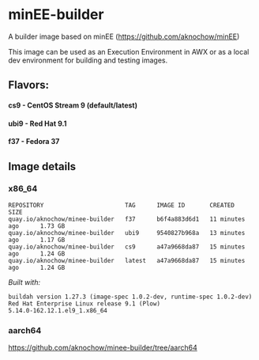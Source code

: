# minEE-builder

A builder image based on minEE (https://github.com/aknochow/minEE)

This image can be used as an Execution Environment in AWX or as a local dev environment for building and testing images.

## Flavors:
#### cs9 - CentOS Stream 9 (default/latest)
#### ubi9 - Red Hat 9.1
#### f37 - Fedora 37

## Image details
### x86_64
```
REPOSITORY                       TAG      IMAGE ID       CREATED             SIZE
quay.io/aknochow/minee-builder   f37      b6f4a883d6d1   11 minutes ago      1.73 GB
quay.io/aknochow/minee-builder   ubi9     9540827b968a   13 minutes ago      1.17 GB
quay.io/aknochow/minee-builder   cs9      a47a9668da87   15 minutes ago      1.24 GB
quay.io/aknochow/minee-builder   latest   a47a9668da87   15 minutes ago      1.24 GB
```
_Built with:_
```
buildah version 1.27.3 (image-spec 1.0.2-dev, runtime-spec 1.0.2-dev)
Red Hat Enterprise Linux release 9.1 (Plow)
5.14.0-162.12.1.el9_1.x86_64
```

### aarch64

https://github.com/aknochow/minee-builder/tree/aarch64
